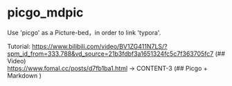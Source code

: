 # picgo_mdpic
Use 'picgo' as a Picture-bed，in order to link 'typora'.

Tutorial:
https://www.bilibili.com/video/BV1ZG411N7LS/?spm_id_from=333.788&vd_source=21b3fdbf3a1651324fc5c7f363705fc7  (## Video) <br />
https://www.fomal.cc/posts/d7fb1ba1.html -> CONTENT-3  (## Picgo + Markdown )
